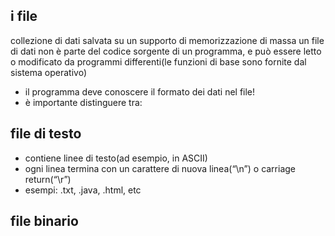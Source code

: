 ## i file
collezione di dati salvata su un supporto di memorizzazione di massa
un file di dati non è parte del codice sorgente di un programma, e può essere letto o modificato da programmi differenti(le funzioni di base sono fornite dal sistema operativo)
- il programma deve conoscere il formato dei dati nel file!
- è importante distinguere tra:
## file di testo
- contiene linee di testo(ad esempio, in ASCII)
- ogni linea termina con un carattere di nuova linea(“\\n”) o carriage return(“\\r”)
- esempi: .txt, .java, .html, etc
## file binario
